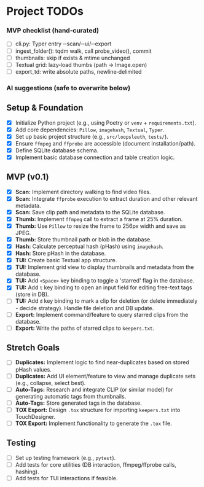 # Project TODOs

<!-- CURSOR:KEEP_START -->
### MVP checklist (hand‑curated)

- [ ] cli.py: Typer entry ‑‑scan/‑‑ui/‑‑export
- [ ] ingest_folder(): tqdm walk, call probe_video(), commit
- [ ] thumbnails: skip if exists & mtime unchanged
- [ ] Textual grid: lazy‑load thumbs (path → Image.open)
- [ ] export_td: write absolute paths, newline‑delimited
<!-- CURSOR:KEEP_END -->

### AI suggestions (safe to overwrite below)


## Setup & Foundation
- [x] Initialize Python project (e.g., using Poetry or `venv` + `requirements.txt`).
- [x] Add core dependencies: `Pillow`, `imagehash`, `Textual`, `Typer`.
- [x] Set up basic project structure (e.g., `src/loopsleuth`, `tests/`).
- [x] Ensure `ffmpeg` and `ffprobe` are accessible (document installation/path).
- [x] Define SQLite database schema.
- [x] Implement basic database connection and table creation logic.

## MVP (v0.1)
- [x] **Scan:** Implement directory walking to find video files.
- [x] **Scan:** Integrate `ffprobe` execution to extract duration and other relevant metadata.
- [x] **Scan:** Save clip path and metadata to the SQLite database.
- [x] **Thumb:** Implement `ffmpeg` call to extract a frame at 25% duration.
- [x] **Thumb:** Use `Pillow` to resize the frame to 256px width and save as JPEG.
- [x] **Thumb:** Store thumbnail path or blob in the database.
- [x] **Hash:** Calculate perceptual hash (pHash) using `imagehash`.
- [x] **Hash:** Store pHash in the database.
- [x] **TUI:** Create basic Textual app structure.
- [x] **TUI:** Implement grid view to display thumbnails and metadata from the database.
- [x] **TUI:** Add `<Space>` key binding to toggle a 'starred' flag in the database.
- [x] **TUI:** Add `t` key binding to open an input field for editing free-text tags (store in DB).
- [ ] **TUI:** Add `d` key binding to mark a clip for deletion (or delete immediately - decide strategy). Handle file deletion and DB update.
- [ ] **Export:** Implement command/feature to query starred clips from the database.
- [ ] **Export:** Write the paths of starred clips to `keepers.txt`.

## Stretch Goals
- [ ] **Duplicates:** Implement logic to find near-duplicates based on stored pHash values.
- [ ] **Duplicates:** Add UI element/feature to view and manage duplicate sets (e.g., collapse, select best).
- [ ] **Auto-Tags:** Research and integrate CLIP (or similar model) for generating automatic tags from thumbnails.
- [ ] **Auto-Tags:** Store generated tags in the database.
- [ ] **TOX Export:** Design `.tox` structure for importing `keepers.txt` into TouchDesigner.
- [ ] **TOX Export:** Implement functionality to generate the `.tox` file.

## Testing
- [ ] Set up testing framework (e.g., `pytest`).
- [ ] Add tests for core utilities (DB interaction, ffmpeg/ffprobe calls, hashing).
- [ ] Add tests for TUI interactions if feasible.
